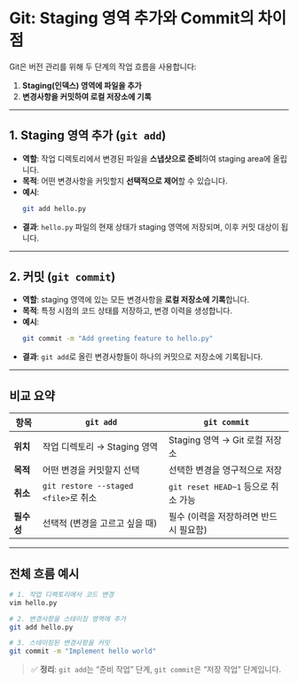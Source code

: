 # Git: Staging 영역 추가와 Commit의 차이점

Git은 버전 관리를 위해 두 단계의 작업 흐름을 사용합니다:  
1. **Staging(인덱스) 영역에 파일을 추가**  
2. **변경사항을 커밋하여 로컬 저장소에 기록**

---

## 1. Staging 영역 추가 (`git add`)

- **역할**: 작업 디렉토리에서 변경된 파일을 **스냅샷으로 준비**하여 staging area에 올립니다.  
- **목적**: 어떤 변경사항을 커밋할지 **선택적으로 제어**할 수 있습니다.  
- **예시**:  
  ```bash
  git add hello.py
  ```  
- **결과**: `hello.py` 파일의 현재 상태가 staging 영역에 저장되며, 이후 커밋 대상이 됩니다.

---

## 2. 커밋 (`git commit`)

- **역할**: staging 영역에 있는 모든 변경사항을 **로컬 저장소에 기록**합니다.  
- **목적**: 특정 시점의 코드 상태를 저장하고, 변경 이력을 생성합니다.  
- **예시**:  
  ```bash
  git commit -m "Add greeting feature to hello.py"
  ```  
- **결과**: `git add`로 올린 변경사항들이 하나의 커밋으로 저장소에 기록됩니다.

---

## 비교 요약

| 항목       | `git add`                           | `git commit`                             |
|------------|--------------------------------------|-------------------------------------------|
| **위치**   | 작업 디렉토리 → Staging 영역        | Staging 영역 → Git 로컬 저장소           |
| **목적**   | 어떤 변경을 커밋할지 선택            | 선택한 변경을 영구적으로 저장             |
| **취소**   | `git restore --staged <file>`로 취소 | `git reset HEAD~1` 등으로 취소 가능      |
| **필수성** | 선택적 (변경을 고르고 싶을 때)       | 필수 (이력을 저장하려면 반드시 필요함)    |

---

## 전체 흐름 예시

```bash
# 1. 작업 디렉토리에서 코드 변경
vim hello.py

# 2. 변경사항을 스테이징 영역에 추가
git add hello.py

# 3. 스테이징된 변경사항을 커밋
git commit -m "Implement hello world"
```

> ✅ **정리**: `git add`는 “준비 작업” 단계, `git commit`은 “저장 작업” 단계입니다.
